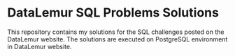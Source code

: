 # DataLemur SQL Problems Solutions

This repository contains my solutions for the SQL challenges posted on the DataLemur website. The solutions are executed on PostgreSQL environment in DataLemur website.

